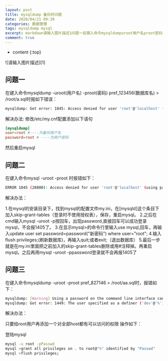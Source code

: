 ```yaml
---
layout: post
title: mysqldump 备份的问题
date: 2020/04/21 09:39
categories: 数据管理
tags: mysqldump mysql
excerpt: markdown请输入图片描述1问题一在键入命令mysqldumpuroot用户名proot密码pref123456数据库名rootasql时报如下错误bashmysqldumpGoterror1045AccessdeniedforuserrootlocalhostusingpasswordYESwhentryingtoconnect解决办法修改etcmycnf配置添加以下语句confmysqld
comment: true
---
```


* content
{:top}

<!--markdown-->![请输入图片描述][1]## 问题一在键入命令mysqldump -uroot(用户名) -proot(密码) pref_123456(数据库名) > /root/a.sql时报如下错误：```bashmysqldump: Got error: 1045: Access denied for user 'root'@'localhost' (using password: YES) when trying to connect```解决办法:修改/etc/my.cnf配置添加以下语句 ```conf[mysqldump]user=root #----为备份用户名 password=root # ----为用户密码 ```然后重启mysql## 问题二在键入命令mysql -uroot -proot 时报错如下： ```bashERROR 1045 (28000): Access denied for user 'root'@'localhost' (using password: YES)```解决办法：1.在mysql的安装目录下，找到mysql的配置文件my.ini，在[mysqld]这个条目下加入skip-grant-tables（登录时不使用授权表），保存，重启mysql。2.之后在cmd输入mysql -uroot -p按回车，出现password,直接回车可以成功登录mysql，不会报1405了。3.在显示mysql>的命令行里输入use mysql,回车，再输入update user set password=password("新密码") where user="root";4.输入flush privileges;(刷新数据库)，再输入quit;或者exit;（退出数据库）5.最后一步就是在my.ini里面把之前加入的skip-grant-tables删除或用#注释掉。再重启mysql。之后再用mysql -uroot -ppassword登录就不会再报1405了## 问题三在键入命令mysqldump -uroot -proot pref_827146 > /root/aa.sql时，报错如下：```bashmysqldump: [Warning] Using a password on the command line interface can be insecure.mysqldump: Got error: 1449: The user specified as a definer ('dev'@'%') does not exist when using LOCK TABLES!```解决办法： 只要给root用户再添加一个对全部host都有可以访问的权限 操作如下： 登陆mysql```bashmysql -u root -pPasswdmysql >grant all privileges on . to root@"%" identified by "Passwd"mysql >flush privileges;```  [1]: http://pic1.codeinfo.top/image/logos/mysql.jpg
    